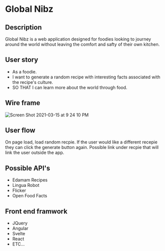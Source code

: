 # Global Nibz 

## Description
Global Nibz is a web application designed for foodies looking to journey around the world without leaving the comfort and safty of their own kitchen. 

## User story 
- As a foodie. 
- I want to generate a random recipe with interesting facts associated with the recipe's culture. 
- SO THAT I can learn more about the world through food. 

## Wire frame
![Screen Shot 2021-03-15 at 9 24 10 PM](https://user-images.githubusercontent.com/73543476/111246739-cdf6da00-85d4-11eb-99cf-6db2433dc3bf.png)

## User flow 
On page load, load random recpie. 
If the user would like a different recepie they can click the generate button again. 
Possible link under recpie that will link the user outside the app. 

## Possible API's 
- Edamam Recipes 
- Lingua Robot 
- Flicker 
- Open Food Facts 

## Front end framwork 
- JQuery 
- Angular 
- Svelte 
- React
- ETC...

